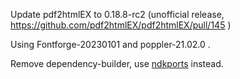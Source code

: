 Update pdf2htmlEX to 0.18.8-rc2 (unofficial release, https://github.com/pdf2htmlEX/pdf2htmlEX/pull/145 )

Using Fontforge-20230101 and poppler-21.02.0 .

Remove dependency-builder, use [ndkports](https://github.com/ViliusSutkus89/ndkports) instead.
